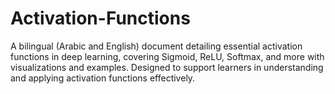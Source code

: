 # Activation-Functions
A bilingual (Arabic and English) document detailing essential activation functions in deep learning, covering Sigmoid, ReLU, Softmax, and more with visualizations and examples. Designed to support learners in understanding and applying activation functions effectively.
